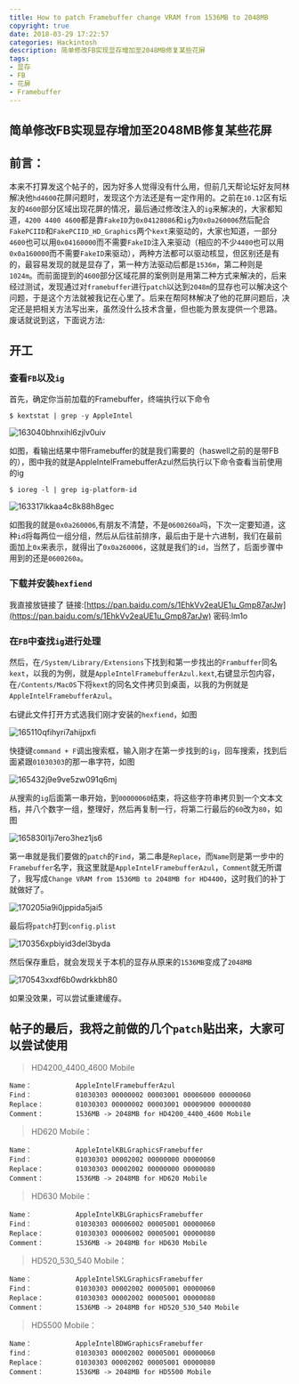 ```yaml
---
title: How to patch Framebuffer change VRAM from 1536MB to 2048MB
copyright: true
date: 2018-03-29 17:22:57
categories: Hackintosh
description: 简单修改FB实现显存增加至2048MB修复某些花屏
tags: 
- 显存
- FB
- 花屏
- Framebuffer
---
```


## 简单修改FB实现显存增加至2048MB修复某些花屏
<!--more-->

## 前言：
本来不打算发这个帖子的，因为好多人觉得没有什么用，但前几天帮论坛好友阿林解决他`hd4600`花屏问题时，发现这个方法还是有一定作用的。之前在`10.12`区有坛友的`4600`部分区域出现花屏的情况，最后通过修改注入的`ig`来解决的，大家都知道，`4200 4400 4600`都是靠`FakeID`为`0x04128086`和`ig`为`0x0a260006`然后配合`FakePCIID`和`FakePCIID_HD_Graphics`两个`kext`来驱动的，大家也知道，一部分`4600`也可以用`0x04160000`而不需要`FakeID`注入来驱动（相应的不少`4400`也可以用`0x0a160000`而不需要`FakeID`来驱动），两种方法都可以驱动核显，但区别还是有的，最容易发现的就是显存了，第一种方法驱动后都是`1536m`，第二种则是`1024m`。而前面提到的`4600`部分区域花屏的案例则是用第二种方式来解决的，后来经过测试，发现通过对`framebuffer`进行`patch`以达到`2048m`的显存也可以解决这个问题，于是这个方法就被我记在心里了。后来在帮阿林解决了他的花屏问题后，决定还是把相关方法写出来，虽然没什么技术含量，但也能为景友提供一个思路。
废话就说到这，下面说方法:

## 开工

### 查看`FB`以及`ig`
首先，确定你当前加载的Framebuffer，终端执行以下命令

```
$ kextstat | grep -y AppleIntel
```

![163040bhnxihl6zjlv0uiv](http://ovefvi4g3.bkt.clouddn.com/163040bhnxihl6zjlv0uiv.png)

如图，看输出结果中带Framebuffer的就是我们需要的（haswell之前的是带FB的），图中我的就是AppleIntelFramebufferAzul然后执行以下命令查看当前使用的ig

```
$ ioreg -l | grep ig-platform-id
```

![163317lkkaa4c8k88h8gec](http://ovefvi4g3.bkt.clouddn.com/163317lkkaa4c8k88h8gec.png)

如图我的就是`0x0a260006`,有朋友不清楚，不是`0600260a`吗，下次一定要知道，这种`id`将每两位一组分组，然后从后往前排序，最后由于是十六进制，我们在最前面加上`0x`来表示，就得出了`0x0a260006`，这就是我们的`id`，当然了，后面步骤中用到的还是`0600260a`。

### 下载并安装`hexfiend`
我直接放链接了
链接:[https://pan.baidu.com/s/1EhkVv2eaUE1u_Gmp87arJw](https://pan.baidu.com/s/1EhkVv2eaUE1u_Gmp87arJw)  密码:lm1o

### 在`FB`中查找`ig`进行处理
然后，在`/System/Library/Extensions`下找到和第一步找出的`Frambuffer`同名`kext`，以我的为例，就是`AppleIntelFramebufferAzul.kext`,右键显示包内容，在`/Contents/MacOS`下将`kext`的同名文件拷贝到桌面，以我的为例就是`AppleIntelFramebufferAzul`。

右键此文件打开方式选我们刚才安装的`hexfiend`，如图

![165110qfihyri7ahijpxfi](http://ovefvi4g3.bkt.clouddn.com/165110qfihyri7ahijpxfi.png)

快捷键`command + F`调出搜索框，输入刚才在第一步找到的`ig`，回车搜索，找到后面紧跟`01030303`的那一串字符，如图

![165432j9e9ve5zw091q6mj](http://ovefvi4g3.bkt.clouddn.com/165432j9e9ve5zw091q6mj.png)

从搜索的`ig`后面第一串开始，到`00000060`结束，将这些字符串拷贝到一个文本文档，并八个数字一组，整理好，然后再复制一行，将第二行最后的`60`改为`80`，如图

![165830l1ji7ero3hez1js6](http://ovefvi4g3.bkt.clouddn.com/165830l1ji7ero3hez1js6.png)

第一串就是我们要做的`patch`的`Find`，第二串是`Replace`，而`Name`则是第一步中的`Framebuffer`名字，我这里就是`AppleIntelFramebufferAzul`，`Comment`就无所谓了，我写成`Change VRAM from 1536MB to 2048MB for HD4400`，这时我们的补丁就做好了。

![170205ia9i0jppida5jai5](http://ovefvi4g3.bkt.clouddn.com/170205ia9i0jppida5jai5.png)

最后将`patch`打到`config.plist`

![170356xpbiyid3del3byda](http://ovefvi4g3.bkt.clouddn.com/170356xpbiyid3del3byda.png)

然后保存重启，就会发现关于本机的显存从原来的`1536MB`变成了`2048MB`

![170543xxdf6b0wdrkkbh80](http://ovefvi4g3.bkt.clouddn.com/170543xxdf6b0wdrkkbh80.png)

如果没效果，可以尝试重建缓存。

## 帖子的最后，我将之前做的几个`patch`贴出来，大家可以尝试使用

> HD4200_4400_4600 Mobile

```
Name：           AppleIntelFramebufferAzul
Find：           01030303 00000002 00003001 00006000 00000060
Replace：        01030303 00000002 00003001 00009000 00000080
Comment：        1536MB -> 2048MB for HD4200_4400_4600 Mobile
```

> HD620 Mobile：

```
Name：           AppleIntelKBLGraphicsFramebuffer
Find：           01030303 00002002 00000000 00000060
Replace：        01030303 00002002 00000000 00000080 
Comment：        1536MB -> 2048MB for HD620 Mobile
```

> HD630 Mobile：

```
Name：           AppleIntelKBLGraphicsFramebuffer
Find：           01030303 00006002 00005001 00000060
Replace：        01030303 00006002 00005001 00000080
Comment：        1536MB -> 2048MB for HD630 Mobile
```

> HD520_530_540 Mobile：

```
Name：           AppleIntelSKLGraphicsFramebuffer
Find：           01030303 00002002 00005001 00000060
Replace：        01030303 00002002 00005001 00000080
Comment：        1536MB -> 2048MB for HD520_530_540 Mobile
```

> HD5500 Mobile：

```
Name：           AppleIntelBDWGraphicsFramebuffer 
find：           01030303 00002002 00005001 00000060
Replace：        01030303 00002002 00005001 00000080
Comment：        1536MB -> 2048MB for HD5500 Mobile
```


